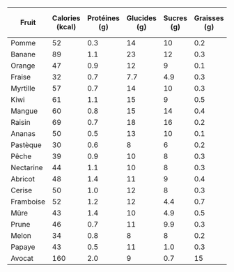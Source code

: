 | Fruit     | Calories (kcal) | Protéines (g) | Glucides (g) | Sucres (g) | Graisses (g) | Graisses Saturées (g) | Fibres (g) | Sel (g) |
| --------- | --------------- | ------------- | ------------ | ---------- | ------------ | --------------------- | ---------- | ------- |
| Pomme     | 52              | 0.3           | 14           | 10         | 0.2          | 0.0                   | 2.4        | 0.0     |
| Banane    | 89              | 1.1           | 23           | 12         | 0.3          | 0.1                   | 2.6        | 0.0     |
| Orange    | 47              | 0.9           | 12           | 9          | 0.1          | 0.0                   | 2.4        | 0.0     |
| Fraise    | 32              | 0.7           | 7.7          | 4.9        | 0.3          | 0.0                   | 2.0        | 0.0     |
| Myrtille  | 57              | 0.7           | 14           | 10         | 0.3          | 0.0                   | 2.4        | 0.0     |
| Kiwi      | 61              | 1.1           | 15           | 9          | 0.5          | 0.0                   | 3.0        | 0.0     |
| Mangue    | 60              | 0.8           | 15           | 14         | 0.4          | 0.1                   | 1.6        | 0.0     |
| Raisin    | 69              | 0.7           | 18           | 16         | 0.2          | 0.0                   | 0.9        | 0.0     |
| Ananas    | 50              | 0.5           | 13           | 10         | 0.1          | 0.0                   | 1.4        | 0.0     |
| Pastèque  | 30              | 0.6           | 8            | 6          | 0.2          | 0.0                   | 0.4        | 0.0     |
| Pêche     | 39              | 0.9           | 10           | 8          | 0.3          | 0.0                   | 1.5        | 0.0     |
| Nectarine | 44              | 1.1           | 10           | 8          | 0.3          | 0.0                   | 1.7        | 0.0     |
| Abricot   | 48              | 1.4           | 11           | 9          | 0.4          | 0.0                   | 2.0        | 0.0     |
| Cerise    | 50              | 1.0           | 12           | 8          | 0.3          | 0.1                   | 1.6        | 0.0     |
| Framboise | 52              | 1.2           | 12           | 4.4        | 0.7          | 0.0                   | 6.5        | 0.0     |
| Mûre      | 43              | 1.4           | 10           | 4.9        | 0.5          | 0.0                   | 5.3        | 0.0     |
| Prune     | 46              | 0.7           | 11           | 9.9        | 0.3          | 0.0                   | 1.4        | 0.0     |
| Melon     | 34              | 0.8           | 8            | 8          | 0.2          | 0.1                   | 0.9        | 0.0     |
| Papaye    | 43              | 0.5           | 11           | 1.0        | 0.3          | 0.1                   | 1.7        | 0.0     |
| Avocat    | 160             | 2.0           | 9            | 0.7        | 15           | 2.1                   | 7.0        | 0.0     |
